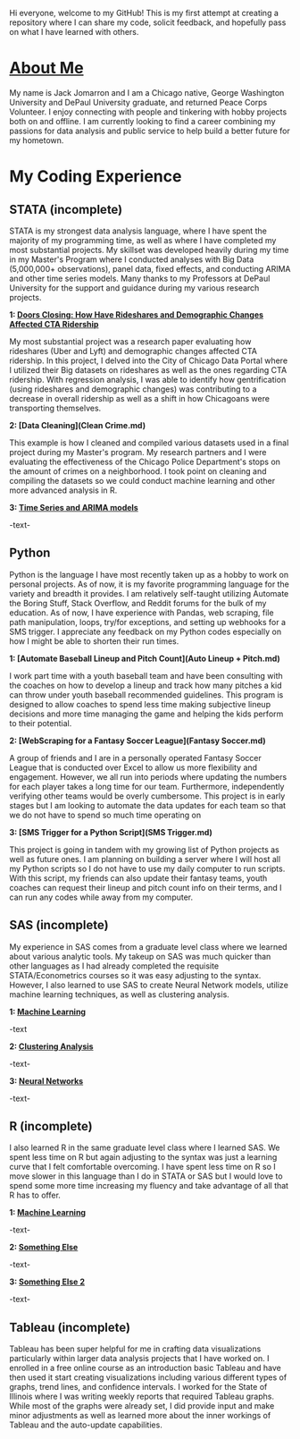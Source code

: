 Hi everyone, welcome to my GitHub! This is my first attempt at creating a repository where I can share my code, solicit feedback, and hopefully pass on what I have learned with others.

# [About Me](https://www.linkedin.com/in/jackjomarron/)

My name is Jack Jomarron and I am a Chicago native, George Washington University and DePaul University graduate, and returned Peace Corps Volunteer. I enjoy connecting with people and tinkering with hobby projects both on and offline. I am currently looking to find a career combining my passions for data analysis and public service to help build a better future for my hometown. 

# My Coding Experience
## STATA (incomplete)
STATA is my strongest data analysis language, where I have spent the majority of my programming time, as well as where I have completed my most substantial projects. My skillset was developed heavily during my time in my Master's Program where I conducted analyses with Big Data (5,000,000+ observations), panel data, fixed effects, and conducting ARIMA and other time series models. Many thanks to my Professors at DePaul University for the support and guidance during my various research projects. 

**1: [Doors Closing: How Have Rideshares and Demographic Changes Affected CTA Ridership](CTA.md)**

My most substantial project was a research paper evaluating how rideshares (Uber and Lyft) and demographic changes affected CTA ridership. In this project, I delved into the City of Chicago Data Portal where I utilized their Big datasets on rideshares as well as the ones regarding CTA ridership. With regression analysis, I was able to identify how gentrification (using rideshares and demographic changes) was contributing to a decrease in overall ridership as well as a shift in how Chicagoans were transporting themselves.

**2: [Data Cleaning](Clean Crime.md)**

This example is how I cleaned and compiled various datasets  used in a final project during my Master's program. My research partners and I were evaluating the effectiveness of the Chicago Police Department's stops on the amount of crimes on a neighborhood. I took point on cleaning and compiling the datasets so we could conduct machine learning and other more advanced analysis in R.

**3: [Time Series and ARIMA models](.md)**

-text-

## Python
Python is the language I have most recently taken up as a hobby to work on personal projects. As of now, it is my favorite programming language for the variety and breadth it provides. I am relatively self-taught utilizing Automate the Boring Stuff, Stack Overflow, and Reddit forums for the bulk of my education. As of now, I have experience with Pandas, web scraping, file path manipulation, loops, try/for exceptions, and setting up webhooks for a SMS trigger. I appreciate any feedback on my Python codes especially on how I might be able to shorten their run times.

**1: [Automate Baseball Lineup and Pitch Count](Auto Lineup + Pitch.md)**

I work part time with a youth baseball team and have been consulting with the coaches on how to develop a lineup and track how many pitches a kid can throw under youth baseball recommended guidelines. This program is designed to allow coaches to spend less time making subjective lineup decisions and more time managing the game and helping the kids perform to their potential.

**2: [WebScraping for a Fantasy Soccer League](Fantasy Soccer.md)**

A group of friends and I are in a personally operated Fantasy Soccer League that is conducted over Excel to allow us more flexibility and engagement. However, we all run into periods where updating the numbers for each player takes a long time for our team. Furthermore, independently verifying other teams would be overly cumbersome. This project is in early stages but I am looking to automate the data updates for each team so that we do not have to spend so much time operating on   

**3: [SMS Trigger for a Python Script](SMS Trigger.md)**

This project is going in tandem with my growing list of Python projects as well as future ones. I am planning on building a server where I will host all my Python scripts so I do not have to use my daily computer to run scripts. With this script, my friends can also update their fantasy teams, youth coaches can request their lineup and pitch count info on their terms, and I can run any codes while away from my computer.

## SAS (incomplete)
My experience in SAS comes from a graduate level class where we learned about various analytic tools. My takeup on SAS was much quicker than other languages as I had already completed the requisite STATA/Econometrics courses so it was easy adjusting to the syntax. However, I also learned to use SAS to create Neural Network models, utilize machine learning techniques, as well as clustering analysis. 

**1: [Machine Learning](.md)**

-text

**2: [Clustering Analysis](.md)**

-text-   

**3: [Neural Networks](.md)**

-text-

## R (incomplete)
I also learned R in the same graduate level class where I learned SAS. We spent less time on R but again adjusting to the syntax was just a learning curve that I felt comfortable overcoming. I have spent less time on R so I move slower in this language than I do in STATA or SAS but I would love to spend some more time increasing my fluency and take advantage of all that R has to offer.

**1: [Machine Learning](.md)**

-text-

**2: [Something Else](.md)**

-text-

**3: [Something Else 2](.md)**

-text-

## Tableau (incomplete)
Tableau has been super helpful for me in crafting data visualizations particularly within larger data analysis projects that I have worked on. I enrolled in a free online course as an introduction basic Tableau and have then used it start creating visualizations including various different types of graphs, trend lines, and confidence intervals. I worked for the State of Illinois where I was writing weekly reports that required Tableau graphs. While most of the graphs were already set, I did provide input and make minor adjustments as well as learned more about the inner workings of Tableau and the auto-update capabilities. 
